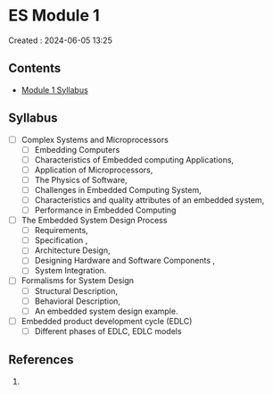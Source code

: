 # ES Module 1
Created : 2024-06-05 13:25
## Contents
- [Module 1 Syllabus](Embedded%20Systems.md#Module%201%20Syllabus)
## Syllabus 
- [ ] Complex Systems and Microprocessors
	- [ ] Embedding Computers
	- [ ] Characteristics of Embedded computing Applications,
	- [ ] Application of Microprocessors,
	- [ ] The Physics of Software,
	- [ ] Challenges in Embedded Computing System,
	- [ ] Characteristics and quality attributes of an embedded system,
	- [ ] Performance in Embedded Computing
- [ ] The Embedded System Design Process
	- [ ] Requirements,
	- [ ] Specification ,
	- [ ] Architecture Design,
	- [ ] Designing Hardware and Software Components ,
	- [ ] System Integration.
- [ ] Formalisms for System Design
	- [ ] Structural Description,
	- [ ] Behavioral Description,
	- [ ] An embedded system design example.
- [ ] Embedded product development cycle (EDLC)
	- [ ] Different phases of EDLC, EDLC models

## References
1. 